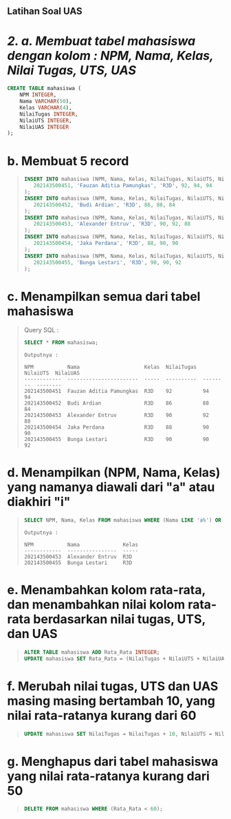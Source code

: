 ## Latihan Soal UAS

# *2. a. Membuat tabel mahasiswa dengan kolom : NPM, Nama, Kelas, Nilai Tugas, UTS, UAS*
```sql
CREATE TABLE mahasiswa (
    NPM INTEGER,
    Nama VARCHAR(50),
    Kelas VARCHAR(4),
    NilaiTugas INTEGER,
    NilaiUTS INTEGER,
    NilaiUAS INTEGER
);
```

# b. Membuat 5 record
> 
> ```sql
> INSERT INTO mahasiswa (NPM, Nama, Kelas, NilaiTugas, NilaiUTS, NilaiUAS) VALUES (
>    202143500451, 'Fauzan Aditia Pamungkas', 'R3D', 92, 94, 94
> );
> INSERT INTO mahasiswa (NPM, Nama, Kelas, NilaiTugas, NilaiUTS, NilaiUAS) VALUES (
>    202143500452, 'Budi Ardian', 'R3D', 86, 88, 84
> );
> INSERT INTO mahasiswa (NPM, Nama, Kelas, NilaiTugas, NilaiUTS, NilaiUAS) VALUES (
>    202143500453, 'Alexander Entruv', 'R3D', 90, 92, 88
> );
> INSERT INTO mahasiswa (NPM, Nama, Kelas, NilaiTugas, NilaiUTS, NilaiUAS) VALUES (
>    202143500454, 'Jaka Perdana', 'R3D', 88, 90, 90
> );
> INSERT INTO mahasiswa (NPM, Nama, Kelas, NilaiTugas, NilaiUTS, NilaiUAS) VALUES (
>    202143500455, 'Bunga Lestari', 'R3D', 90, 90, 92
> );
>
> ```

# c. Menampilkan semua dari tabel mahasiswa
> Query SQL :
> ``` sql
> SELECT * FROM mahasiswa;
> ```
> 
> `Outputnya :`
> ```
> NPM           Nama                     Kelas  NilaiTugas  NilaiUTS  NilaiUAS
> ------------  -----------------------  -----  ----------  --------  --------
> 202143500451  Fauzan Aditia Pamungkas  R3D    92          94        94
> 202143500452  Budi Ardian              R3D    86          88        84
> 202143500453  Alexander Entruv         R3D    90          92        88
> 202143500454  Jaka Perdana             R3D    88          90        90
> 202143500455  Bunga Lestari            R3D    90          90        92
> ```

# d. Menampilkan (NPM, Nama, Kelas) yang namanya diawali dari "a" atau diakhiri "i"

> ``` sql
> SELECT NPM, Nama, Kelas FROM mahasiswa WHERE (Nama LIKE 'a%') OR (Nama LIKE '%i');
> ```
>
> `Outputnya : `
> 
> ```
> NPM           Nama              Kelas
> ------------  ----------------  -----
> 202143500453  Alexander Entruv  R3D
> 202143500455  Bunga Lestari     R3D
> ```

# e. Menambahkan kolom rata-rata, dan menambahkan nilai kolom rata-rata berdasarkan nilai tugas, UTS, dan UAS
> ```sql
> ALTER TABLE mahasiswa ADD Rata_Rata INTEGER;
> UPDATE mahasiswa SET Rata_Rata = (NilaiTugas + NilaiUTS + NilaiUAS) / 3;
> ```

# f. Merubah nilai tugas, UTS dan UAS masing masing bertambah 10, yang nilai rata-ratanya kurang dari 60
> ```sql
> UPDATE mahasiswa SET NilaiTugas = NilaiTugas + 10, NilaiUTS = NilaiUTS + 10, NilaiUAS = NilaiUAS + 10 WHERE Rata_Rata < 60;
> ```

# g. Menghapus dari tabel mahasiswa yang nilai rata-ratanya kurang dari 50
> ```sql
> DELETE FROM mahasiswa WHERE (Rata_Rata < 60);
> ```
